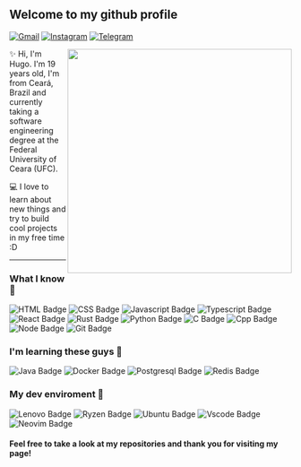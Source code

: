 ## Welcome to my github profile
[![Gmail](https://img.shields.io/badge/Gmail-D14836?style=for-the-badge&logo=gmail&logoColor=white)](mailto:hugorplobo@gmail.com)
[![Instagram](https://img.shields.io/badge/Instagram-E4405F?style=for-the-badge&logo=instagram&logoColor=white)](https://www.instagram.com/hugo.cpp) 
[![Telegram](https://img.shields.io/badge/Telegram-2CA5E0?style=for-the-badge&logo=telegram&logoColor=white)](https://t.me/hugorplobo)

<img src="https://lanyard.cnrad.dev/api/498128956965519370" align="right" width="400px"/>

:sparkles: Hi, I'm Hugo. I'm 19 years old, I'm from Ceará, Brazil and currently taking a software engineering degree at the Federal University of Ceara (UFC). 

:computer: I love to learn about new things and try to build cool projects in my free time :D

---

### What I know :star_struck:

![HTML Badge](https://img.shields.io/badge/HTML5-E34F26?style=for-the-badge&logo=html5&logoColor=white)
![CSS Badge](https://img.shields.io/badge/CSS3-1572B6?style=for-the-badge&logo=css3&logoColor=white)
![Javascript Badge](https://img.shields.io/badge/JavaScript-323330?style=for-the-badge&logo=javascript&logoColor=F7DF1E)
![Typescript Badge](https://img.shields.io/badge/TypeScript-007ACC?style=for-the-badge&logo=typescript&logoColor=white)
![React Badge](https://img.shields.io/badge/React-20232A?style=for-the-badge&logo=react&logoColor=61DAFB)
![Rust Badge](https://img.shields.io/badge/Rust-000000?style=for-the-badge&logo=rust&logoColor=white)
![Python Badge](https://img.shields.io/badge/Python-FFD43B?style=for-the-badge&logo=python&logoColor=blue)
![C Badge](https://img.shields.io/badge/C-00599C?style=for-the-badge&logo=c&logoColor=white)
![Cpp Badge](https://img.shields.io/badge/C%2B%2B-00599C?style=for-the-badge&logo=c%2B%2B&logoColor=white)
![Node Badge](https://img.shields.io/badge/Node.js-339933?style=for-the-badge&logo=nodedotjs&logoColor=white)
![Git Badge](https://img.shields.io/badge/GIT-E44C30?style=for-the-badge&logo=git&logoColor=white)

### I'm learning these guys :cold_face:

![Java Badge](https://img.shields.io/badge/Java-D00000?style=for-the-badge&logo=openjdk&logoColor=white)
![Docker Badge](https://img.shields.io/badge/Docker-2CA5E0?style=for-the-badge&logo=docker&logoColor=white)
![Postgresql Badge](https://img.shields.io/badge/PostgreSQL-316192?style=for-the-badge&logo=postgresql&logoColor=white)
![Redis Badge](https://img.shields.io/badge/redis-%23DD0031.svg?&style=for-the-badge&logo=redis&logoColor=white)

### My dev enviroment :robot:

![Lenovo Badge](https://img.shields.io/badge/lenovo%20laptop-E2231A?style=for-the-badge&logo=lenovo&logoColor=white)
![Ryzen Badge](https://img.shields.io/badge/AMD%20Ryzen_5_3500U-ED1C24?style=for-the-badge&logo=amd&logoColor=white)
![Ubuntu Badge](https://img.shields.io/badge/Ubuntu-E95420?style=for-the-badge&logo=ubuntu&logoColor=white)
![Vscode Badge](https://img.shields.io/badge/VSCode-0078D4?style=for-the-badge&logo=visual%20studio%20code&logoColor=white)
![Neovim Badge](https://img.shields.io/badge/NeoVim-%2357A143.svg?&style=for-the-badge&logo=neovim&logoColor=white)


#### Feel free to take a look at my repositories and thank you for visiting my page!
